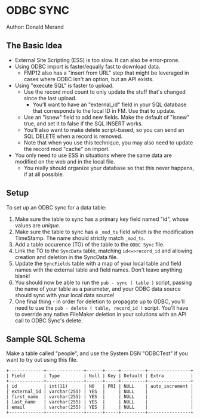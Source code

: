 ODBC SYNC
=========
Author: Donald Merand


The Basic Idea
--------------

- External Site Scripting (ESS) is too slow. It can also be error-prone.
- Using ODBC import is faster/equally fast to download data.
    - FMP12 also has a "insert from URL" step that might be leveraged in cases where ODBC isn't an option, but an API exists.
- Using "execute SQL" is faster to upload.
    - Use the record mod count to only update the stuff that's changed since the last upload.
        - You'll want to have an "external_id" field in your SQL database that corresponds to the local ID in FM. Use that to update.
    - Use an "isnew" field to add new fields. Make the default of "isnew" true, and set it to false if the SQL INSERT works.
    - You'll also want to make delete script-based, so you can send an SQL DELETE when a record is removed.
    - Note that when you use this technique, you may also need to update the record mod "cache" on import.
- You only need to use ESS in situations where the same data are modified on the web and in the local file.
    - You really should organize your database so that this never happens, if at all possible.


Setup
-----
To set up an ODBC sync for a data table:

1. Make sure the table to sync has a primary key field named "id", whose values are _unique_.
2. Make sure the table to sync has a `_mod_ts` field which is the modification TimeStamp. The name should strictly match `_mod_ts`.
3. Add a table occurence (TO) of the table to the `ODBC Sync` file.
4. Link the TO to the `SyncData` table, matching `id<=>record_id` and allowing creation and deletion in the SyncData file.
5. Update the `SyncFields` table with a map of your local table and field names with the external table and field names. Don't leave anything blank!
6. You should now be able to run the `pub - sync ( table )` script, passing the name of your table as a parameter, and your ODBC data source should sync with your local data source!
7. One final thing - in order for deletion to propagate up to ODBC, you'll need to use the `pub - delete ( table, record_id )` script. You'll have to override any native FileMaker deletion in your solutions with an API call to ODBC Sync's delete.


Sample SQL Schema
-----------------
Make a table called "people", and use the System DSN "ODBCTest" if you want to try out using this file.

    +-------------+--------------+------+-----+---------+----------------+
    | Field       | Type         | Null | Key | Default | Extra          |
    +-------------+--------------+------+-----+---------+----------------+
    | id          | int(11)      | NO   | PRI | NULL    | auto_increment |
    | external_id | varchar(255) | YES  |     | NULL    |                |
    | first_name  | varchar(255) | YES  |     | NULL    |                |
    | last_name   | varchar(255) | YES  |     | NULL    |                |
    | email       | varchar(255) | YES  |     | NULL    |                |
    +-------------+--------------+------+-----+---------+----------------+
